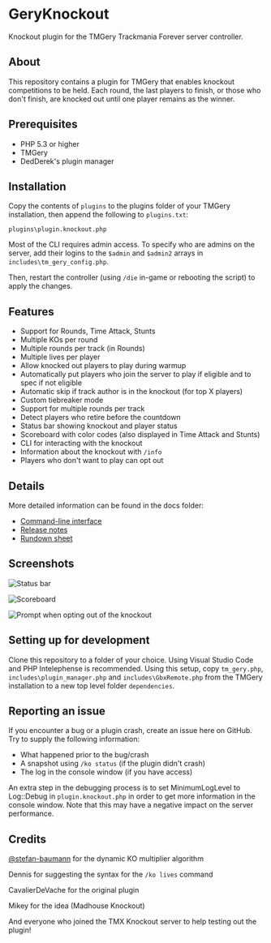 # GeryKnockout

Knockout plugin for the TMGery Trackmania Forever server controller.

## About

This repository contains a plugin for TMGery that enables knockout competitions to be held. Each round, the last players to finish, or those who don't finish, are knocked out until one player remains as the winner.

## Prerequisites

- PHP 5.3 or higher
- TMGery
- DedDerek's plugin manager

## Installation

Copy the contents of `plugins` to the plugins folder of your TMGery installation, then append the following to `plugins.txt`:

```
plugins\plugin.knockout.php
```

Most of the CLI requires admin access. To specify who are admins on the server, add their logins to the `$admin` and `$admin2` arrays in `includes\tm_gery_config.php`.

Then, restart the controller (using `/die` in-game or rebooting the script) to apply the changes.

## Features

- Support for Rounds, Time Attack, Stunts
- Multiple KOs per round
- Multiple rounds per track (in Rounds)
- Multiple lives per player
- Allow knocked out players to play during warmup
- Automatically put players who join the server to play if eligible and to spec if not eligible
- Automatic skip if track author is in the knockout (for top X players)
- Custom tiebreaker mode
- Support for multiple rounds per track
- Detect players who retire before the countdown
- Status bar showing knockout and player status
- Scoreboard with color codes (also displayed in Time Attack and Stunts)
- CLI for interacting with the knockout
- Information about the knockout with `/info`
- Players who don't want to play can opt out

## Details

More detailed information can be found in the docs folder:

- [Command-line interface](https://github.com/ManiaExchange/GeryKnockout/blob/main/docs/cli.md)
- [Release notes](https://github.com/ManiaExchange/GeryKnockout/blob/main/docs/release-notes.md)
- [Rundown sheet](https://github.com/ManiaExchange/GeryKnockout/blob/main/docs/rundown-sheet.md)

## Screenshots

![Status bar](https://cdn.discordapp.com/attachments/770396713726509146/770607874531524628/unknown.png)

![Scoreboard](https://cdn.discordapp.com/attachments/770396713726509146/770607905744355328/unknown.png)

![Prompt when opting out of the knockout](https://cdn.discordapp.com/attachments/770396713726509146/771888724052934676/unknown.png)

## Setting up for development

Clone this repository to a folder of your choice. Using Visual Studio Code and PHP Intelephense is recommended. Using this setup, copy `tm_gery.php`, `includes\plugin_manager.php` and `includes\GbxRemote.php` from the TMGery installation to a new top level folder `dependencies`.

## Reporting an issue

If you encounter a bug or a plugin crash, create an issue here on GitHub. Try to supply the following information:

- What happened prior to the bug/crash
- A snapshot using `/ko status` (if the plugin didn't crash)
- The log in the console window (if you have access)

An extra step in the debugging process is to set MinimumLogLevel to Log::Debug in `plugin.knockout.php` in order to get more information in the console window. Note that this may have a negative impact on the server performance.

## Credits

[@stefan-baumann](https://github.com/stefan-baumann) for the dynamic KO multiplier algorithm

Dennis for suggesting the syntax for the `/ko lives` command

CavalierDeVache for the original plugin

Mikey for the idea (Madhouse Knockout)

And everyone who joined the TMX Knockout server to help testing out the plugin!
